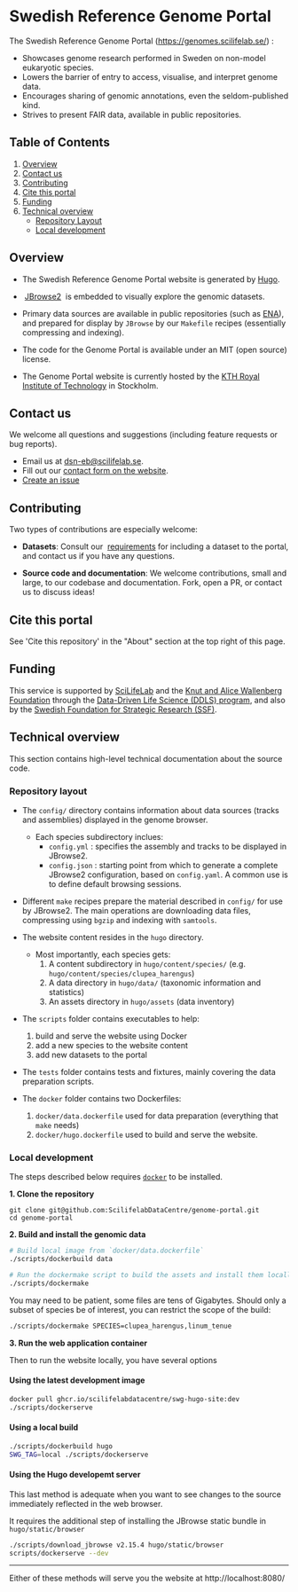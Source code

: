 Swedish Reference Genome Portal
========

The Swedish Reference Genome Portal (https://genomes.scilifelab.se/) :

- Showcases genome research performed in Sweden on non-model eukaryotic species.
- Lowers the barrier of entry to access, visualise, and interpret genome data.
- Encourages sharing of genomic annotations, even the seldom-published kind.
- Strives to present FAIR data, available in public repositories.


## Table of Contents

1. [Overview](#overview)
2. [Contact us](#contact-us)
3. [Contributing](#contributing)
4. [Cite this portal](#cite-this-portal)
5. [Funding](#funding)
6. [Technical overview](#technical-overview)
	- [Repository Layout](#repository-layout)
	- [Local development](#local-development)


## Overview

- The Swedish Reference Genome Portal website is generated by
[Hugo](https://gohugo.io/).

-  [JBrowse2](https://jbrowse.org/jb2/)  is embedded to visually
explore the genomic datasets.

- Primary data sources are available in public repositories (such as
[ENA](https://www.ebi.ac.uk/ena/browser/home)), and prepared for
display by `JBrowse` by our `Makefile` recipes (essentially
compressing and indexing).

- The code for the Genome Portal is available under an MIT (open
  source) license.

- The Genome Portal website is currently hosted by the [KTH Royal
  Institute of Technology](https://www.kth.se/) in Stockholm.


## Contact us

We welcome all questions and suggestions (including feature requests or bug reports).

- Email us at [dsn-eb@scilifelab.se](mailto:dsn-eb@scilifelab.se).
- Fill out our [contact form on the website](https://genomes.scilifelab.se/contact/).
- [Create an issue](https://github.com/ScilifelabDataCentre/genome-portal/issues/new)


## Contributing

Two types of contributions are especially welcome:

- **Datasets**: Consult our
 [requirements](https://genomes.scilifelab.se/contribute) for
including a dataset to the portal, and contact us if you have any
questions.

- **Source code and documentation**: We welcome contributions, small
  and large, to our codebase and documentation. Fork, open a PR, or
  contact us to discuss ideas!


## Cite this portal

See 'Cite this repository' in the "About" section at the top right of
this page.

## Funding

This service is supported by [SciLifeLab](https://www.scilifelab.se/)
and the [Knut and Alice Wallenberg
Foundation](https://kaw.wallenberg.org/en) through the [Data-Driven
Life Science (DDLS) program](https://www.scilifelab.se/data-driven/),
and also by the [Swedish Foundation for Strategic Research
(SSF)](https://strategiska.se/en/).


## Technical overview

This section contains high-level technical documentation about the
source code.

### Repository layout

- The `config/` directory contains information about data sources
  (tracks and assemblies) displayed in the genome browser.
  - Each species subdirectory inclues:
	- `config.yml` : specifies the assembly and tracks to be displayed in JBrowse2.
	- `config.json` : starting point from which to generate a complete JBrowse2
      configuration, based on `config.yaml`. A common use is to define
      default browsing sessions.

- Different `make` recipes prepare the material described in `config/`
  for use by JBrowse2. The main operations are downloading data files,
  compressing using `bgzip` and indexing with `samtools`.

- The website content resides in the `hugo` directory.
  - Most importantly, each species gets:
    1. A content subdirectory in `hugo/content/species/` (e.g. `hugo/content/species/clupea_harengus`)
	2. A data directory in `hugo/data/` (taxonomic information and statistics)
	3. An assets directory in `hugo/assets` (data inventory)

- The `scripts` folder contains executables to help:
    1. build and serve the website using Docker
	2. add a new species to the website content
	3. add new datasets to the portal

- The `tests` folder contains tests and fixtures, mainly covering the
  data preparation scripts.

- The `docker` folder contains two Dockerfiles:
	1. `docker/data.dockerfile` used for data preparation (everything that `make` needs)
	2. `docker/hugo.dockerfile` used to build and serve the website.

### Local development

The steps described below requires
[`docker`](https://www.docker.com/) to be installed.

**1. Clone the repository**

```
git clone git@github.com:ScilifelabDataCentre/genome-portal.git
cd genome-portal
```

**2. Build and install the genomic data**

```bash
# Build local image from `docker/data.dockerfile`
./scripts/dockerbuild data

# Run the dockermake script to build the assets and install them locally.
./scripts/dockermake
```

You may need to be patient, some files are tens of Gigabytes. Should
only a subset of species be of interest, you can restrict the
scope of the build:

```bash
./scripts/dockermake SPECIES=clupea_harengus,linum_tenue
```

**3. Run the web application container**

Then to run the website locally, you have several options

#### Using the latest development image

```bash
docker pull ghcr.io/scilifelabdatacentre/swg-hugo-site:dev
./scripts/dockerserve
```

#### Using a local build

```bash
./scripts/dockerbuild hugo
SWG_TAG=local ./scripts/dockerserve
```

#### Using the Hugo developemt server

This last method is adequate when you want to see changes to the
source immediately reflected in the web browser. 

It requires the additional step of installing the JBrowse static
bundle in `hugo/static/browser`

```bash
./scripts/download_jbrowse v2.15.4 hugo/static/browser
scripts/dockerserve --dev
```

---

Either of these methods will serve you the website at http://localhost:8080/

